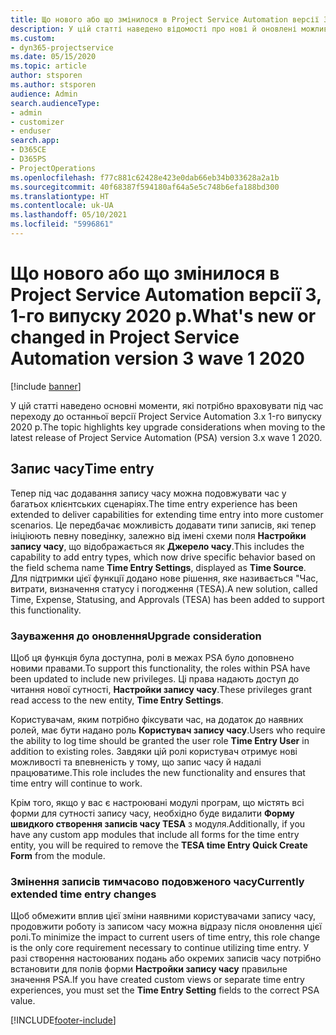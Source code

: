 ```yaml
---
title: Що нового або що змінилося в Project Service Automation версії 3.x, 1-го випуску 2020 р.
description: У цій статті наведено відомості про нові й оновлені можливості Project Service Automation версії 3, 1-го випуску 2020 р.
ms.custom:
- dyn365-projectservice
ms.date: 05/15/2020
ms.topic: article
author: stsporen
ms.author: stsporen
audience: Admin
search.audienceType:
- admin
- customizer
- enduser
search.app:
- D365CE
- D365PS
- ProjectOperations
ms.openlocfilehash: f77c881c62428e423e0dab66eb34b033628a2a1b
ms.sourcegitcommit: 40f68387f594180af64a5e5c748b6efa188bd300
ms.translationtype: HT
ms.contentlocale: uk-UA
ms.lasthandoff: 05/10/2021
ms.locfileid: "5996861"
---
```

# <a name="whats-new-or-changed-in-project-service-automation-version-3-wave-1-2020"></a><span data-ttu-id="362ba-103">Що нового або що змінилося в Project Service Automation версії 3, 1-го випуску 2020 р.</span><span class="sxs-lookup"><span data-stu-id="362ba-103">What's new or changed in Project Service Automation version 3 wave 1 2020</span></span>

[!include [banner](../includes/psa-now-project-operations.md)]

<span data-ttu-id="362ba-104">У цій статті наведено основні моменти, які потрібно враховувати під час переходу до останньої версії Project Service Automation 3.x 1-го випуску 2020 р.</span><span class="sxs-lookup"><span data-stu-id="362ba-104">The topic highlights key upgrade considerations when moving to the latest release of Project Service Automation (PSA) version 3.x wave 1 2020.</span></span>

## <a name="time-entry"></a><span data-ttu-id="362ba-105">Запис часу</span><span class="sxs-lookup"><span data-stu-id="362ba-105">Time entry</span></span>
<span data-ttu-id="362ba-106">Тепер під час додавання запису часу можна подовжувати час у багатьох клієнтських сценаріях.</span><span class="sxs-lookup"><span data-stu-id="362ba-106">The time entry experience has been extended to deliver capabilities for extending time entry into more customer scenarios.</span></span> <span data-ttu-id="362ba-107">Це передбачає можливість додавати типи записів, які тепер ініціюють певну поведінку, залежно від імені схеми поля **Настройки запису часу**, що відображається як **Джерело часу**.</span><span class="sxs-lookup"><span data-stu-id="362ba-107">This includes the capability to add entry types, which now drive specific behavior based on the field schema name **Time Entry Settings**, displayed as **Time Source**.</span></span> <span data-ttu-id="362ba-108">Для підтримки цієї функції додано нове рішення, яке називається "Час, витрати, визначення статусу і погодження (TESA).</span><span class="sxs-lookup"><span data-stu-id="362ba-108">A new solution, called Time, Expense, Statusing, and Approvals (TESA) has been added to support this functionality.</span></span>

### <a name="upgrade-consideration"></a><span data-ttu-id="362ba-109">Зауваження до оновлення</span><span class="sxs-lookup"><span data-stu-id="362ba-109">Upgrade consideration</span></span>
<span data-ttu-id="362ba-110">Щоб ця функція була доступна, ролі в межах PSA було доповнено новими правами.</span><span class="sxs-lookup"><span data-stu-id="362ba-110">To support this functionality, the roles within PSA have been updated to include new privileges.</span></span> <span data-ttu-id="362ba-111">Ці права надають доступ до читання нової сутності, **Настройки запису часу**.</span><span class="sxs-lookup"><span data-stu-id="362ba-111">These privileges grant read access to the new entity, **Time Entry Settings**.</span></span>

<span data-ttu-id="362ba-112">Користувачам, яким потрібно фіксувати час, на додаток до наявних ролей, має бути надано роль **Користувач запису часу**.</span><span class="sxs-lookup"><span data-stu-id="362ba-112">Users who require the ability to log time should be granted the user role **Time Entry User** in addition to existing roles.</span></span> <span data-ttu-id="362ba-113">Завдяки цій ролі користувач отримує нові можливості та впевненість у тому, що запис часу й надалі працюватиме.</span><span class="sxs-lookup"><span data-stu-id="362ba-113">This role includes the new functionality and ensures that time entry will continue to work.</span></span>

<span data-ttu-id="362ba-114">Крім того, якщо у вас є настроювані модулі програм, що містять всі форми для сутності запису часу, необхідно буде видалити **Форму швидкого створення записів часу TESA** з модуля.</span><span class="sxs-lookup"><span data-stu-id="362ba-114">Additionally, if you have any custom app modules that include all forms for the time entry entity, you will be required to remove the **TESA time Entry Quick Create Form** from the module.</span></span>

### <a name="currently-extended-time-entry-changes"></a><span data-ttu-id="362ba-115">Змінення записів тимчасово подовженого часу</span><span class="sxs-lookup"><span data-stu-id="362ba-115">Currently extended time entry changes</span></span>
<span data-ttu-id="362ba-116">Щоб обмежити вплив цієї зміни наявними користувачами запису часу, продовжити роботу із записом часу можна відразу після оновлення цієї ролі.</span><span class="sxs-lookup"><span data-stu-id="362ba-116">To minimize the impact to current users of time entry, this role change is the only core requirement necessary to continue utilizing time entry.</span></span> <span data-ttu-id="362ba-117">У разі створення настоюваних подань або окремих записів часу потрібно встановити для полів форми **Настройки запису часу** правильне значення PSA.</span><span class="sxs-lookup"><span data-stu-id="362ba-117">If you have created custom views or separate time entry experiences, you must set the **Time Entry Setting** fields to the correct PSA value.</span></span>


[!INCLUDE[footer-include](../includes/footer-banner.md)]